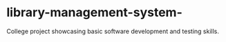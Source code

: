 # library-management-system-
College project showcasing basic software development and testing skills.
